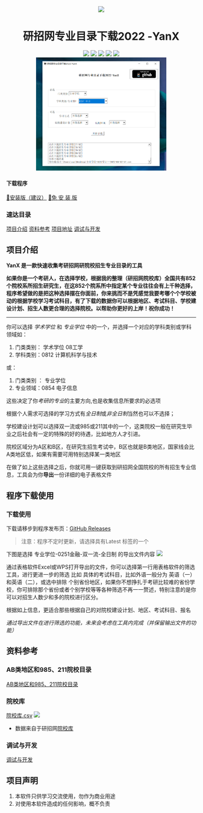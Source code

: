 <div align=center>

<img style="height: 200px" src="favicon.ico" />

<h1>研招网专业目录下载2022 -YanX</h1> 

<img src="https://img.shields.io/github/downloads/xx025/yanx/total.svg?style=flat-square"> <img src="https://img.shields.io/github/stars/xx025/yanx?style=flat-square"> <img src="https://img.shields.io/github/forks/xx025/yanx?style=flat-square"> <img src="https://img.shields.io/github/commit-activity/w/xx025/yanx?style=flat-square"> <img src="https://img.shields.io/github/languages/code-size/xx025/yanx?style=flat-square"> 
<br/><img style="height: 300px" src="docs/img/2022-09-02_11-22-20.png" />
</div>





#### 下载程序

[🔗安装版（建议）](https://github.com/xx025/YanX/releases/download/0.1.97/YanX_Setup_0.1.97.exe) [🔗免 安 装 版](https://github.com/xx025/YanX/releases/download/0.1.97/YanX_Win64_0.1.97.zip)

### 速达目录



[项目介绍](#项目介绍) [资料参考](#资料参考) [项目地址](https://www.github.com/xx025/yanx) [调试与开发](docs/调试与开发.md)


## 项目介绍

**YanX 是一款快速收集考研招网研院校招生专业目录的工具**

**如果你是一个考研人，在选择学校，根据我的整理（研招网院校库）全国共有852个院校系所招生研究生，在这852个院系所中指定某个专业往往会有上千种选择，程序希望做的是把这种选择摆在你面前，你来挑而不是凭感觉我要考哪个个学校被动的根据学校学习考试科目，有了下载的数据你可以根据地区、考试科目、学校建设计划、招生人数更合理的选择院校。以帮助你更好的上岸！祝你成功！**
****

你可以选择 *学术学位* 和 *专业学位* 中的一个，并选择一个对应的学科类别或学科领域如：

1. 门类类别： 学术学位 08工学
2. 学科类别：0812 计算机科学与技术

或：

1. 门类类别 ： 专业学位
2. 专业领域：0854 电子信息

这些决定了你*考研的专业*的主要方向,也是收集信息所要求的必选项

根据个人需求可选择的学习方式有*全日制*或*非全日制*当然也可以不选择；

学校建设计划可以选择双一流或985或211其中的一个，这类院校一般在研究生毕业之后社会有一定的特殊的好的待遇，比如地方人才引进。

院校区域分为A区和B区，在研究生招生考试中，B区也就是B类地区，国家线会比A类地区低，如果有需要可用特别选择某一类地区

在做了如上这些选择之后，你就可用一键获取到研招网全国院校的所有招生专业信息，工具会为你**导出**一份详细的电子表格文件

## 程序下载使用

### 下载使用

下载请移步到程序发布页：[GitHub Releases](https://github.com/xx025/YanX/releases)
> 注意：程序不定时更新，请选择具有Latest 标签的一个

下图是选择 专业学位-0251金融-双一流-全日制 的导出文件内容
![](https://raw.githubusercontent.com/xx025/cloudimg/main/img/202209041812717.png)

通过表格软件Excel或WPS打开导出的文件，你可以选择第一行用表格软件的筛选工具，进行更进一步的筛选
比如 具体的考试科目，比如外语一般分为 英语（一）和英语（二），或选中排除
个别省份地区，如果你不想挣扎于考研比较难的省份学校，你可排除那个省份或者个别学校等等各种筛选不再一一赘述，特别注意的是你可以对招生人数少和多的院校进行区分。

根据如上信息，更适合那些根据自己的对院校建设计划、地区、考试科目、报名

*通过导出文件在进行筛选的功能，未来会考虑在工具内完成（并保留输出文件的功能）*

## 资料参考

### AB类地区和985、211院校目录

[AB类地区和985、211院校目录](docs/AB类地区和985、211院校目录.md)

### 院校库

[院校库.csv](https://github.com/xx025/YanX/blob/main/docs/院校库.csv)
![](https://raw.githubusercontent.com/xx025/cloudimg/main/img/202209041839557.png)

- 数据来自于研招网[院校库](https://yz.chsi.com.cn/sch/)

### 调试与开发

[调试与开发](docs/调试与开发.md)


## 项目声明

1. 本软件只供学习交流使用，勿作为商业用途
2. 对使用本软件造成的任何影响，概不负责















    





